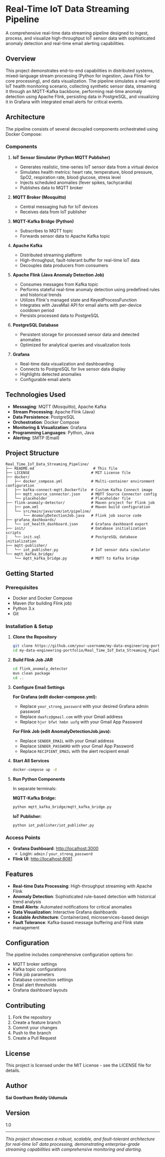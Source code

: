 # Real-Time IoT Data Streaming Pipeline

A comprehensive real-time data streaming pipeline designed to ingest, process, and visualize high-throughput IoT sensor data with sophisticated anomaly detection and real-time email alerting capabilities.

## Overview

This project demonstrates end-to-end capabilities in distributed systems, mixed-language stream processing (Python for ingestion, Java Flink for core processing), and data visualization. The pipeline simulates a real-world IoT health monitoring scenario, collecting synthetic sensor data, streaming it through an MQTT-Kafka backbone, performing real-time anomaly detection using Apache Flink, persisting data in PostgreSQL, and visualizing it in Grafana with integrated email alerts for critical events.

## Architecture

The pipeline consists of several decoupled components orchestrated using Docker Compose:

### Components

1. **IoT Sensor Simulator (Python MQTT Publisher)**
   - Generates realistic, time-series IoT sensor data from a virtual device
   - Simulates health metrics: heart rate, temperature, blood pressure, SpO2, respiration rate, blood glucose, stress level
   - Injects scheduled anomalies (fever spikes, tachycardia)
   - Publishes data to MQTT broker

2. **MQTT Broker (Mosquitto)**
   - Central messaging hub for IoT devices
   - Receives data from IoT publisher

3. **MQTT-Kafka Bridge (Python)**
   - Subscribes to MQTT topic
   - Forwards sensor data to Apache Kafka topic

4. **Apache Kafka**
   - Distributed streaming platform
   - High-throughput, fault-tolerant buffer for real-time IoT data
   - Decouples data producers from consumers

5. **Apache Flink (Java Anomaly Detection Job)**
   - Consumes messages from Kafka topic
   - Performs stateful real-time anomaly detection using predefined rules and historical trends
   - Utilizes Flink's managed state and KeyedProcessFunction
   - Integrates with JavaMail API for email alerts with per-device cooldown period
   - Persists processed data to PostgreSQL

6. **PostgreSQL Database**
   - Persistent storage for processed sensor data and detected anomalies
   - Optimized for analytical queries and visualization tools

7. **Grafana**
   - Real-time data visualization and dashboarding
   - Connects to PostgreSQL for live sensor data display
   - Highlights detected anomalies
   - Configurable email alerts

## Technologies Used

- **Messaging**: MQTT (Mosquitto), Apache Kafka
- **Stream Processing**: Apache Flink (Java)
- **Data Persistence**: PostgreSQL
- **Orchestration**: Docker Compose
- **Monitoring & Visualization**: Grafana
- **Programming Languages**: Python, Java
- **Alerting**: SMTP (Email)

## Project Structure

```
Real_Time_IoT_Data_Streaming_Pipeline/
├── README.md                           # This file
├── LICENSE                            # MIT License file
├── docker/
│   ├── docker_compose.yml             # Multi-container environment configuration
│   ├── kafka-connect-mqtt.Dockerfile  # Custom Kafka Connect image
│   ├── mqtt_source_connector.json     # MQTT Source Connector config
│   └── placeholder                    # Placeholder file
├── flink-anomaly-detector/            # Maven project for Flink job
│   ├── pom.xml                        # Maven build configuration
│   └── src/main/java/com/iot/pipeline/
│       └── AnomalyDetectionJob.java   # Flink job source code
├── grafana_dashboards/
│   └── iot_health_dashboard.json      # Grafana dashboard export
├── init/                              # Database initialization scripts
│   └── init.sql                       # PostgreSQL database initialization
├── mqtt-publisher/
│   └── iot_publisher.py               # IoT sensor data simulator
└── mqtt_kafka_bridge/
    └── mqtt_kafka_bridge.py           # MQTT to Kafka bridge
```

## Getting Started

### Prerequisites

- Docker and Docker Compose
- Maven (for building Flink job)
- Python 3.x
- Git

### Installation & Setup

1. **Clone the Repository**
   ```bash
   git clone https://github.com/your-username/my-data-engineering-portfolio.git
   cd my-data-engineering-portfolio/Real_Time_IoT_Data_Streaming_Pipeline
   ```

2. **Build Flink Job JAR**
   ```bash
   cd flink_anomaly_detector
   mvn clean package
   cd ..
   ```

3. **Configure Email Settings**
   
   **For Grafana (edit docker-compose.yml):**
   - Replace `your_strong_password` with your desired Grafana admin password
   - Replace `daafcz@gmail.com` with your Gmail address
   - Replace `hjvr bfwt hmbn uufg` with your Gmail App Password

   **For Flink Job (edit AnomalyDetectionJob.java):**
   - Replace `SENDER_EMAIL` with your Gmail address
   - Replace `SENDER_PASSWORD` with your Gmail App Password
   - Replace `RECIPIENT_EMAIL` with the alert recipient email

4. **Start All Services**
   ```bash
   docker-compose up -d
   ```

5. **Run Python Components**
   
   In separate terminals:
   
   **MQTT-Kafka Bridge:**
   ```bash
   python mqtt_kafka_bridge/mqtt_kafka_bridge.py
   ```
   
   **IoT Publisher:**
   ```bash
   python iot_publisher/iot_publisher.py
   ```

### Access Points

- **Grafana Dashboard**: [http://localhost:3000](http://localhost:3000)
  - Login: `admin` / `your_strong_password`
- **Flink UI**: [http://localhost:8081](http://localhost:8081)

## Features

- **Real-time Data Processing**: High-throughput streaming with Apache Flink
- **Anomaly Detection**: Sophisticated rule-based detection with historical trend analysis
- **Email Alerts**: Automated notifications for critical anomalies
- **Data Visualization**: Interactive Grafana dashboards
- **Scalable Architecture**: Containerized, microservices-based design
- **Fault Tolerance**: Kafka-based message buffering and Flink state management

## Configuration

The pipeline includes comprehensive configuration options for:
- MQTT broker settings
- Kafka topic configurations
- Flink job parameters
- Database connection settings
- Email alert thresholds
- Grafana dashboard layouts

## Contributing

1. Fork the repository
2. Create a feature branch
3. Commit your changes
4. Push to the branch
5. Create a Pull Request

## License

This project is licensed under the MIT License - see the LICENSE file for details.

## Author

**Sai Gowtham Reddy Udumula**

## Version

1.0

---

*This project showcases a robust, scalable, and fault-tolerant architecture for real-time IoT data processing, demonstrating enterprise-grade streaming capabilities with comprehensive monitoring and alerting.*
